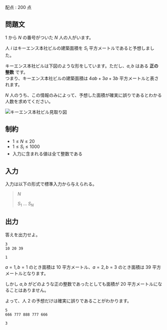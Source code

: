 配点 : $200$ 点

## 問題文

$1$ から $N$ の番号がついた $N$ 人の人がいます。

人 $i$ はキーエンス本社ビルの建築面積を $S_i$ 平方メートルであると予想しました。

キーエンス本社ビルは下図のような形をしています。ただし、$a,b$ はある **正の整数** です。<br>
つまり、キーエンス本社ビルの建築面積は $4ab+3a+3b$ 平方メートルと表されます。

$N$ 人のうち、この情報のみによって、予想した面積が確実に誤りであるとわかる人数を求めてください。

![キーエンス本社ビル見取り図](https://img.atcoder.jp/ghi/5a025c1ae6042fc146b4404219ffc176.png)

## 制約

- $1 \leq N \leq 20$
- $1 \leq S_i \leq 1000$
- 入力に含まれる値は全て整数である

## 入力

入力は以下の形式で標準入力から与えられる。

> $N$
> 
> $S_1$ $\ldots$ $S_N$

## 出力

答えを出力せよ。  

```input1
3
10 20 39
```

```output1
1
```

$a=1,b=1$ のとき面積は $10$ 平方メートル、$a=2,b=3$ のとき面積は $39$ 平方メートルとなります。

しかし $a,b$ がどのような正の整数であったとしても面積が $20$ 平方メートルになることはありません。

よって、人 $2$ の予想だけは確実に誤りであることがわかります。

```input2
5
666 777 888 777 666
```

```output2
3
```